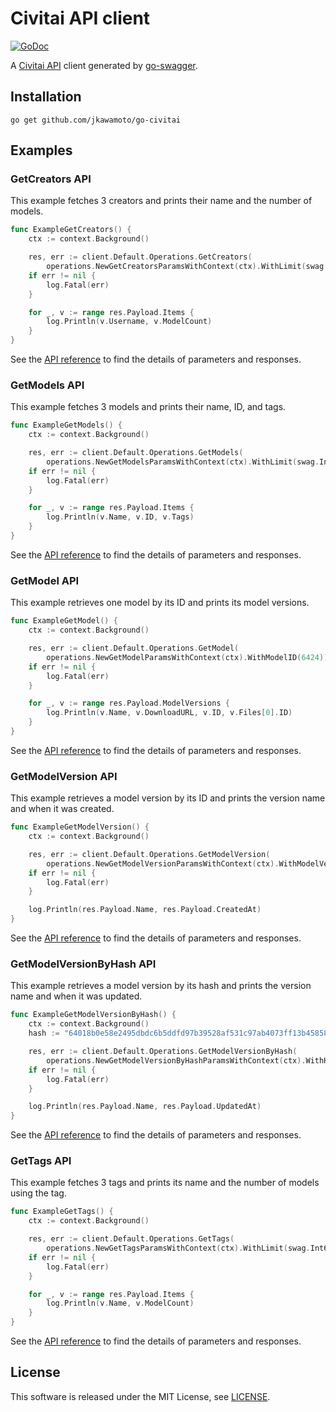 # Civitai API client
[![GoDoc](https://pkg.go.dev/badge/github.com/jkawamoto/go-civitai)](https://pkg.go.dev/github.com/jkawamoto/go-civitai)

A [Civitai API](https://github.com/civitai/civitai/wiki/REST-API-Reference) client generated by 
[go-swagger](https://github.com/go-swagger/go-swagger).

## Installation
```
go get github.com/jkawamoto/go-civitai
```


## Examples
### GetCreators API
This example fetches 3 creators and prints their name and the number of models.

```go
func ExampleGetCreators() {
	ctx := context.Background()

	res, err := client.Default.Operations.GetCreators(
		operations.NewGetCreatorsParamsWithContext(ctx).WithLimit(swag.Int64(3)))
	if err != nil {
		log.Fatal(err)
	}

	for _, v := range res.Payload.Items {
		log.Println(v.Username, v.ModelCount)
	}
}
```

See the [API reference](https://github.com/civitai/civitai/wiki/REST-API-Reference#get-apiv1creators) to find
the details of parameters and responses.


### GetModels API
This example fetches 3 models and prints their name, ID, and tags.

```go
func ExampleGetModels() {
	ctx := context.Background()

	res, err := client.Default.Operations.GetModels(
		operations.NewGetModelsParamsWithContext(ctx).WithLimit(swag.Int64(3)))
	if err != nil {
		log.Fatal(err)
	}

	for _, v := range res.Payload.Items {
		log.Println(v.Name, v.ID, v.Tags)
	}
}
```

See the [API reference](https://github.com/civitai/civitai/wiki/REST-API-Reference#get-apiv1models) to find
the details of parameters and responses.


### GetModel API
This example retrieves one model by its ID and prints its model versions.

```go
func ExampleGetModel() {
	ctx := context.Background()

	res, err := client.Default.Operations.GetModel(
		operations.NewGetModelParamsWithContext(ctx).WithModelID(6424))
	if err != nil {
		log.Fatal(err)
	}

	for _, v := range res.Payload.ModelVersions {
		log.Println(v.Name, v.DownloadURL, v.ID, v.Files[0].ID)
	}
}
```

See the [API reference](https://github.com/civitai/civitai/wiki/REST-API-Reference#get-apiv1modelsmodelid) to find
the details of parameters and responses.


### GetModelVersion API
This example retrieves a model version by its ID and prints the version name and when it was created.

```go
func ExampleGetModelVersion() {
	ctx := context.Background()

	res, err := client.Default.Operations.GetModelVersion(
		operations.NewGetModelVersionParamsWithContext(ctx).WithModelVersionID(8958))
	if err != nil {
		log.Fatal(err)
	}

	log.Println(res.Payload.Name, res.Payload.CreatedAt)
}
```

See the
[API reference](https://github.com/civitai/civitai/wiki/REST-API-Reference#get-apiv1models-versionsmodelversionid)
to find the details of parameters and responses.


### GetModelVersionByHash API
This example retrieves a model version by its hash and prints the version name and when it was updated.

```go
func ExampleGetModelVersionByHash() {
	ctx := context.Background()
	hash := "64018b0e58e2495dbdc6b5ddfd97b39528af531c97ab4073ff13b45858a200a2"

	res, err := client.Default.Operations.GetModelVersionByHash(
		operations.NewGetModelVersionByHashParamsWithContext(ctx).WithHash(hash))
	if err != nil {
		log.Fatal(err)
	}

	log.Println(res.Payload.Name, res.Payload.UpdatedAt)
}
```

See the
[API reference](https://github.com/civitai/civitai/wiki/REST-API-Reference#get-apiv1models-versionsby-hashhash)
to find the details of parameters and responses.


### GetTags API
This example fetches 3 tags and prints its name and the number of models using the tag.

```go
func ExampleGetTags() {
	ctx := context.Background()

	res, err := client.Default.Operations.GetTags(
		operations.NewGetTagsParamsWithContext(ctx).WithLimit(swag.Int64(3)))
	if err != nil {
		log.Fatal(err)
	}

	for _, v := range res.Payload.Items {
		log.Println(v.Name, v.ModelCount)
	}
}
```

See the [API reference](https://github.com/civitai/civitai/wiki/REST-API-Reference#get-apiv1tags) to find
the details of parameters and responses.


## License
This software is released under the MIT License, see [LICENSE](LICENSE).
